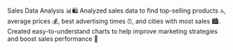 Sales Data Analysis 📊🛍️
Analyzed sales data to find top-selling products 🔝,
average prices 💰, 
best advertising times ⏰, 
and cities with most sales 🏙️. 
Created easy-to-understand charts to help improve marketing strategies and boost sales performance 🚀
